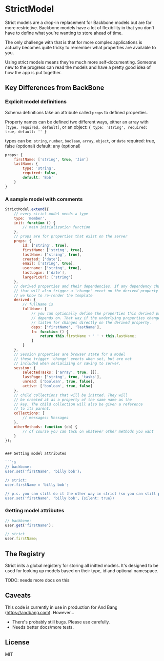 # StrictModel

Strict models are a drop-in replacement for Backbone models but are far more restrictive. Backbone models have a lot of flexibility in that you don't have to define what you're wanting to store ahead of time. 

The only challenge with that is that for more complex applications is actually becomes quite tricky to remember what properties are available to you.

Using strict models means they're much more self-documenting. Someone new to the progress can read the models and have a pretty good idea of how the app is put together.


## Key Differences from BackBone

### Explicit model definitions

Schema definitions take an attribute called `props` to defined properties.

Property names can be defined two different ways, either an array with `[type, required, default]`,
or an object: `{ type: 'string', required: true, default: '' }`

types can be: `string`, `number`, `boolean`, `array`, `object`, or `date`
required: true, false (optional)
default: any (optional)

```js
props: {
    firstName: ['string', true, 'Jim']
    lastName: {
        type: 'string', 
        required: false, 
        default: 'Bob' 
    }
}
```

### A sample model with comments

```js
StrictModel.extend({
    // every strict model needs a type
    type: 'member',
    init: function () {
        // main initialization function
    },
    // props are for properties that exist on the server
    props: {
        id: ['string', true],
        firstName: ['string', true],
        lastName: ['string', true],
        created: ['date'],
        email: ['string', true],
        username: ['string', true],
        lastLogin: ['date'],
        largePicUrl: ['string']
    },
    // derived properties and their dependencies. If any dependency changes
    // that will also trigger a 'change' event on the derived property so
    // we know to re-render the template
    derived: {
        // fullName is 
        fullName: {
            // you can optionally define the properties this derived property
            // depends on. That way if the underlying properties change you can
            // listen for changes directly on the derived property.
            deps: ['firstName', 'lastName'],
            fn: function () {
                return this.firstName + ' ' + this.lastName;
            }
        }
    },
    // Session properties are browser state for a model
    // these trigger 'change' events when set, but are not
    // included when serializing or saving to server.
    session: {
        selectedTasks: ['array', true, []],
        lastPage: ['string', true, 'tasks'],
        unread: ['boolean', true, false],
        active: ['boolean', true, false]
    },
    // child collections that will be initted. They will
    // be created at as a property of the same name as the
    // key. The child collection will also be given a reference
    // to its parent.
    collections: {
        // messages: Messages
    },
    otherMethods: function (cb) {
        // of course you can tack on whatever other methods you want
    }
});


### Setting model attributes

```js
// backbone:
user.set('firstName', 'billy bob');

// strict:
user.firstName = 'billy bob';

// p.s. you can still do it the other way in strict (so you can still pass otions)
user.set('firstName', 'billy bob', {silent: true})
```

### Getting model attributes

```js
// backbone:
user.get('firstName');

// strict
user.firstName;
```

## The Registry

Strict inits a global registery for storing all initted models. It's designed to be used for looking up models based on their type, id and optional namespace.

TODO: needs more docs on this


## Caveats 

This code is currently in use in production for And Bang (https://andbang.com). However...

- There's probably still bugs. Please use carefully.
- Needs better docs/more tests.


## License

MIT
